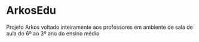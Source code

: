 # ArkosEdu
Projeto Arkos voltado inteiramente aos professores em ambiente de sala de aula do 6º ao 3º ano do ensino médio
